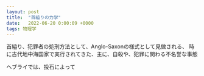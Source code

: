 ```yaml
---
layout: post
title:  "首縊りの力学"
date:   2022-06-20 0:00:09 +0000
tags: 物理学
---
```


首縊り、犯罪者の処刑方法として、Anglo-Saxonの様式として見做される、
時に古代地中海国家で実行されてきた、主に、自殺や、犯罪に関わる不名誉な事態

ヘブライでは、投石によって